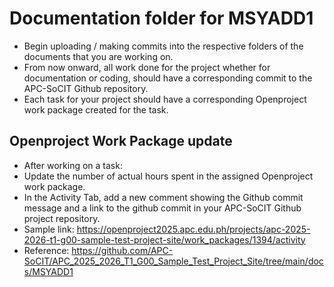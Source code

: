 # Documentation folder for MSYADD1
* Begin uploading / making commits into the respective folders of the documents that you are working on.
* From now onward, all work done for the project whether for documentation or coding, should have a corresponding commit to the APC-SoCIT Github repository.
* Each task for your project should have a corresponding Openproject work package created for the task.

## Openproject Work Package update
* After working on a task:
* Update the number of actual hours spent in the assigned Openproject work package.
* In the Activity Tab, add a new comment showing the Github commit message and a link to the github commit in your APC-SoCIT Github project repository.
* Sample link: https://openproject2025.apc.edu.ph/projects/apc-2025-2026-t1-g00-sample-test-project-site/work_packages/1394/activity
* Reference: https://github.com/APC-SoCIT/APC_2025_2026_T1_G00_Sample_Test_Project_Site/tree/main/docs/MSYADD1
